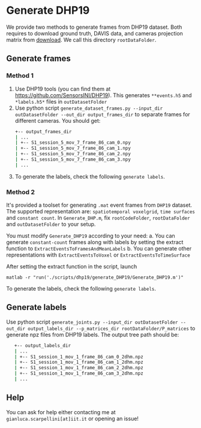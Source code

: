 # Generate DHP19
We provide two methods to generate frames from DHP19 dataset. Both requires to
download ground truth, DAVIS data, and cameras projection matrix from
[download](https://sites.google.com/view/dhp19/download?authuser=0). We call
this directory `rootDataFolder`.

## Generate frames
### Method 1 
1. Use DHP19 tools (you can find them at https://github.com/SensorsINI/DHP19).
   This generates `**events.h5` and `*labels.h5*` files in `outDatasetFolder`
2. Use python script `generate_dataset_frames.py --input_dir outDatasetFolder
   --out_dir output_frames_dir` to separate frames for different cameras. You should get:
   ```bash
   +-- output_frames_dir 
   | ...
   | +-- S1_session_5_mov_7_frame_86_cam_0.npy 
   | +-- S1_session_5_mov_7_frame_86_cam_1.npy 
   | +-- S1_session_5_mov_7_frame_86_cam_2.npy
   | +-- S1_session_5_mov_7_frame_86_cam_3.npy
   | ...
   ```
3. To generate the labels, check the following `generate labels`.

### Method 2
It's provided a toolset for generating `.mat` event frames from `DHP19` dataset.
The supported representation are: `spatiotemporal voxelgrid`, `time surfaces`
and `constant count`. In `Generate_DHP.m`, fix `rootCodeFolder`,
`rootDataFolder` and `outDatasetFolder` to your setup. 

You must modify `Generate_DHP19` according to your need:
a. You can generate `constant-count` frames along with labels by setting the
   extract function to `ExtractEventsToFramesAndMeanLabels`
b. You can generate other representations with `ExtractEventsToVoxel` or
   `ExtractEventsToTimeSurface`

After setting the extract function in the script, launch
```
matlab -r "run('./scripts/dhp19/generate_DHP19/Generate_DHP19.m')"
```

To generate the labels, check the following `generate labels`.

## Generate labels
Use python script `generate_joints.py --input_dir outDatasetFolder --out_dir
output_labels_dir --p_matrices_dir rootDataFolder/P_matrices` to generate npz
files from DHP19 labels. The output tree path should be:

```bash
   +-- output_labels_dir 
   | ...
   | +-- S1_session_1_mov_1_frame_86_cam_0_2dhm.npz
   | +-- S1_session_1_mov_1_frame_86_cam_1_2dhm.npz
   | +-- S1_session_1_mov_1_frame_86_cam_2_2dhm.npz
   | +-- S1_session_1_mov_1_frame_86_cam_3_2dhm.npz
   | ...
   ```

## Help
You can ask for help either contacting me at `gianluca.scarpellini[at]iit.it` or opening an issue!
